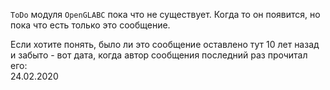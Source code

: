 


`ToDo` модуля `OpenGLABC` пока что не существует. Когда то он появится, но пока что есть только это сообщение.

Если хотите понять, было ли это сообщение оставлено тут 10 лет назад и забыто - вот дата, когда автор сообщения последний раз прочитал его:\
24.02.2020


